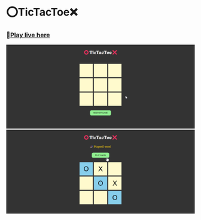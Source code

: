 # ⭕TicTacToe❌

### 🏸[Play live here](https://ashish-shr.github.io/TicTacToe/)

![](./app.png)
![](./win.png)

